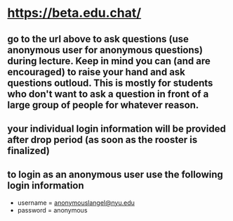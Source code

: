 # https://beta.edu.chat/

## go to the url above to ask questions (use anonymous user for anonymous questions) during lecture. Keep in mind you can (and are encouraged) to raise your hand and ask questions outloud. This is mostly for students who don't want to ask a question in front of a large group of people for whatever reason.

## your individual login information will be provided after drop period (as soon as the rooster is finalized)

## to login as an anonymous user use the following login information
* username = anonymouslangel@nyu.edu
* password = anonymous